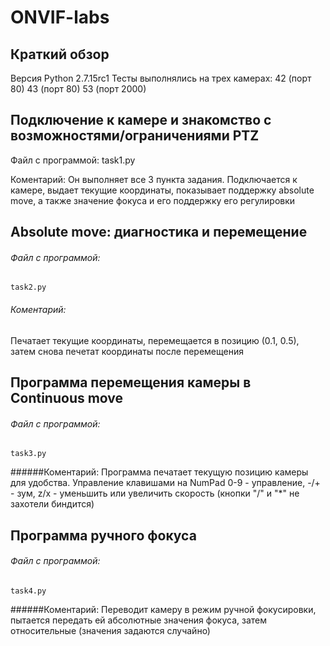 # ONVIF-labs

## Краткий обзор
Версия Python 2.7.15rc1
Тесты выполнялись на трех камерах:
42 (порт 80)
43 (порт 80)
53 (порт 2000)

## Подключение к камере и знакомство с возможностями/ограничениями PTZ
Файл с программой:
    task1.py

Коментарий:
Он выполняет все 3 пункта задания. Подключается к камере, выдает текущие координаты, показывает поддержку absolute move, a также значение фокуса и его поддержку его регулировки

## Absolute move: диагностика и перемещение
###### Файл с программой:
    task2.py

###### Коментарий:
Печатает текущие координаты, перемещается в позицию (0.1, 0.5), затем снова печетат координаты после перемещения

## Программа перемещения камеры в Continuous move
###### Файл с программой:
    task3.py

######Коментарий:
Программа печатает текущую позицию камеры для удобства. Управление клавишами на NumPad 0-9 - управление, -/+ - зум, z/x - уменьшить или увеличить скорость (кнопки "/" и "*" не захотели биндится)

## Программа ручного фокуса
###### Файл с программой:
    task4.py

######Коментарий:
Переводит камеру в режим ручной фокусировки, пытается передать ей абсолютные значения фокуса, затем относительные (значения задаются случайно)